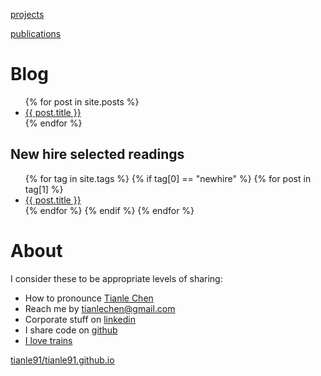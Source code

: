 [projects](projects.md)

[publications](publications.md)

# Blog
<ul>
  {% for post in site.posts %}
    <li>
      <a href="{{ post.url }}">{{ post.title }}</a>
    </li>
  {% endfor %}
</ul>

## New hire selected readings
<ul>
  {% for tag in site.tags %}
    {% if tag[0] == "newhire" %}
      {% for post in tag[1] %}
        <li>
          <a href="{{ post.url }}">{{ post.title }}</a>
        </li>
      {% endfor %}
    {% endif %}
  {% endfor %}
</ul>

# About
I consider these to be appropriate levels of sharing:
- How to pronounce [Tianle Chen](https://translate.google.com/#auto/en/%E9%99%88%E5%A4%A9%E4%B9%90)
- Reach me by [tianlechen@gmail.com](mailto:tianlechen@gmail.com)
- Corporate stuff on [linkedin](https://www.linkedin.com/in/tianlechen/)
- I share code on [github](https://github.com/tianle91)
- [I love trains](/assets/about/factorio.jpg)

[tianle91/tianle91.github.io](https://github.com/tianle91/tianle91.github.io)
